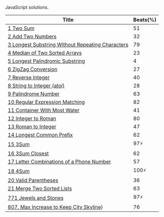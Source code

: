 JavaScript solutions.

| Title                                                        | Beats(%) |
| ------------------------------------------------------------ | -------- |
| [1 Two Sum](./answer/1.js)                                   | 51       |
| [2 Add Two Numbers](./answer/2.js)                           | 32       |
| [3 Longest Substring Without Repeating Characters](./answer/3.js) | 79       |
| [4 Median of Two Sorted Arrays](./answer/4.js)               | 23       |
| [5 Longest Palindromic Substring](./answer/5.js)             | 4        |
| [6 ZigZag Conversion](./answer/6.js)                         | 27       |
| [7 Reverse Integer](./answer/7.js)                           | 40       |
| [8 String to Integer (atoi)](./answer/8.js)                  | 28       |
| [9 Palindrome Number](./answer/9.js)                         | 63       |
| [10 Regular Expression Matching](./answer/10.js)             | 82       |
| [11 Container With Most Water](./answer/11.js)               | 41       |
| [12 Integer to Roman](./answer/10.js)                        | 80       |
| [13 Roman to Integer](./answer/13.js)                        | 47       |
| [14 Longest Common Prefix](./answer/14.js)                   | 62       |
| [15 3Sum](./answer/15.js)                                    | 97⚡️      |
| [16 3Sum Closest](./answer/16.js)                            | 62       |
| [17 Letter Combinations of a Phone Number](./answer/17.js)   | 57       |
| [18 4Sum](./answer/18.js)                                    | 100⚡️     |
| [20 Valid Parentheses](./answer/20.js)                       | 36       |
| [21 Merge Two Sorted Lists](./answer/21.js)                  | 63       |
| [771 Jewels and Stones](./answer/771.js)                     | 97⚡️      |
| [807. Max Increase to Keep City Skyline](./answer/807.js))   | 76       |

